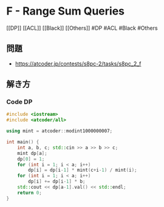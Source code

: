 # F - Range Sum Queries
[[DP]] [[ACL]] [[Black]] [[Others]]
#DP #ACL #Black #Others 

## 問題
- https://atcoder.jp/contests/s8pc-2/tasks/s8pc_2_f

## 解き方
### Code DP
```c++
#include <iostream>
#include <atcoder/all>

using mint = atcoder::modint1000000007;

int main() {
    int a, b, c; std::cin >> a >> b >> c;
    mint dp[a];
    dp[0] = 1;
    for (int i = 1; i < a; i++)
        dp[i] = dp[i-1] * mint(c+i-1) / mint(i);
    for (int i = 1; i < a; i++)
        dp[i] += dp[i-1] * b;
    std::cout << dp[a-1].val() << std::endl;
    return 0;
}
```